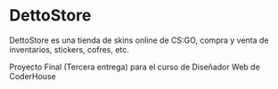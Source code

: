 # DettoStore
DettoStore es una tienda de skins online de CS:GO, compra y venta de inventarios, stickers, cofres, etc.

Proyecto Final (Tercera entrega) para el curso de Diseñador Web de CoderHouse